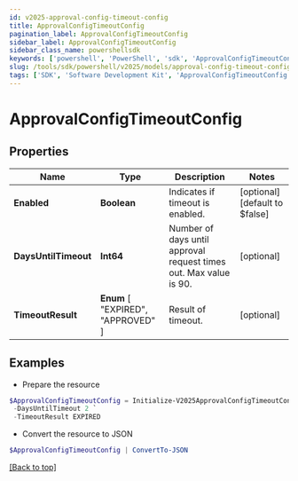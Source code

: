 ```yaml
---
id: v2025-approval-config-timeout-config
title: ApprovalConfigTimeoutConfig
pagination_label: ApprovalConfigTimeoutConfig
sidebar_label: ApprovalConfigTimeoutConfig
sidebar_class_name: powershellsdk
keywords: ['powershell', 'PowerShell', 'sdk', 'ApprovalConfigTimeoutConfig', 'V2025ApprovalConfigTimeoutConfig'] 
slug: /tools/sdk/powershell/v2025/models/approval-config-timeout-config
tags: ['SDK', 'Software Development Kit', 'ApprovalConfigTimeoutConfig', 'V2025ApprovalConfigTimeoutConfig']
---
```



# ApprovalConfigTimeoutConfig

## Properties

Name | Type | Description | Notes
------------ | ------------- | ------------- | -------------
**Enabled** | **Boolean** | Indicates if timeout is enabled. | [optional] [default to $false]
**DaysUntilTimeout** | **Int64** | Number of days until approval request times out. Max value is 90. | [optional] 
**TimeoutResult** |  **Enum** [  "EXPIRED",    "APPROVED" ] | Result of timeout. | [optional] 

## Examples

- Prepare the resource
```powershell
$ApprovalConfigTimeoutConfig = Initialize-V2025ApprovalConfigTimeoutConfig  -Enabled true `
 -DaysUntilTimeout 2 `
 -TimeoutResult EXPIRED
```

- Convert the resource to JSON
```powershell
$ApprovalConfigTimeoutConfig | ConvertTo-JSON
```


[[Back to top]](#) 

